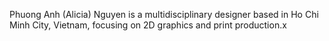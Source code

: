Phuong Anh (Alicia) Nguyen is a multidisciplinary designer based in Ho Chi Minh City, Vietnam, focusing on 2D graphics and print production.x